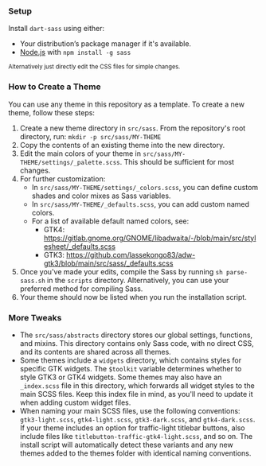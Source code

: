 ### Setup

Install `dart-sass` using either:

* Your distribution’s package manager if it's available.
* [Node.js](https://nodejs.org/) with `npm install -g sass`

<sub>Alternatively just directly edit the CSS files for simple changes.</sub>

### How to Create a Theme

You can use any theme in this repository as a template. To create a new theme, follow these steps:

1. Create a new theme directory in `src/sass`. From the repository's root directory, run: `mkdir -p src/sass/MY-THEME`
2. Copy the contents of an existing theme into the new directory.
3. Edit the main colors of your theme in `src/sass/MY-THEME/settings/_palette.scss`. This should be sufficient for most changes.
4. For further customization:
   * In `src/sass/MY-THEME/settings/_colors.scss`, you can define custom shades and color mixes as Sass variables.
   * In `src/sass/MY-THEME/_defaults.scss`, you can add custom named colors.
   * For a list of available default named colors, see:
      * GTK4: https://gitlab.gnome.org/GNOME/libadwaita/-/blob/main/src/stylesheet/_defaults.scss
      * GTK3: https://github.com/lassekongo83/adw-gtk3/blob/main/src/sass/_defaults.scss
5. Once you've made your edits, compile the Sass by running `sh parse-sass.sh` in the `scripts` directory. Alternatively, you can use your preferred method for compiling Sass.
6. Your theme should now be listed when you run the installation script.

### More Tweaks

* The `src/sass/abstracts` directory stores our global settings, functions, and mixins. This directory contains only Sass code, with no direct CSS, and its contents are shared across all themes.
* Some themes include a `widgets` directory, which contains styles for specific GTK widgets. The `$toolkit` variable determines whether to style GTK3 or GTK4 widgets. Some themes may also have an `_index.scss` file in this directory, which forwards all widget styles to the main SCSS files. Keep this index file in mind, as you'll need to update it when adding custom widget files.
* When naming your main SCSS files, use the following conventions: `gtk3-light.scss`, `gtk4-light.scss`, `gtk3-dark.scss`, and `gtk4-dark.scss`. If your theme includes an option for traffic-light titlebar buttons, also include files like `titlebutton-traffic-gtk4-light.scss`, and so on. The install script will automatically detect these variants and any new themes added to the themes folder with identical naming conventions.
